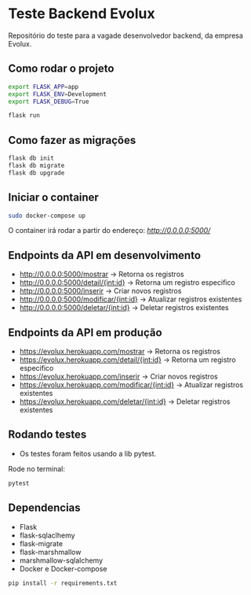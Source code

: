 # Teste Backend Evolux

Repositório do teste para a vagade desenvolvedor backend, da empresa Evolux.

## Como rodar o projeto

```sh
export FLASK_APP=app
export FLASK_ENV=Development
export FLASK_DEBUG=True

flask run
```

## Como fazer as migrações

```sh
flask db init
flask db migrate
flask db upgrade
```

## Iniciar o container

```sh
sudo docker-compose up
```
O container irá rodar a partir do endereço: *http://0.0.0.0:5000/*

## Endpoints da API em desenvolvimento

- http://0.0.0.0:5000/mostrar -> Retorna os registros
- http://0.0.0.0:5000/detail/{int:id} -> Retorna um registro especifico
- http://0.0.0.0:5000/inserir -> Criar novos registros
- http://0.0.0.0:5000/modificar/{int:id} -> Atualizar registros existentes
- http://0.0.0.0:5000/deletar/{int:id} -> Deletar registros existentes

## Endpoints da API em produção
- https://evolux.herokuapp.com/mostrar -> Retorna os registros
- https://evolux.herokuapp.com/detail/{int:id} -> Retorna um registro especifico
- https://evolux.herokuapp.com/inserir -> Criar novos registros
- https://evolux.herokuapp.com/modificar/{int:id} -> Atualizar registros existentes
- https://evolux.herokuapp.com/deletar/{int:id} -> Deletar registros existentes 

## Rodando testes

- Os testes foram feitos usando a lib pytest. 

Rode no terminal:

```sh
pytest
```

## Dependencias

- Flask
- flask-sqlaclhemy
- flask-migrate
- flask-marshmallow
- marshmallow-sqlalchemy
- Docker e Docker-compose

```sh
pip install -r requirements.txt
```
